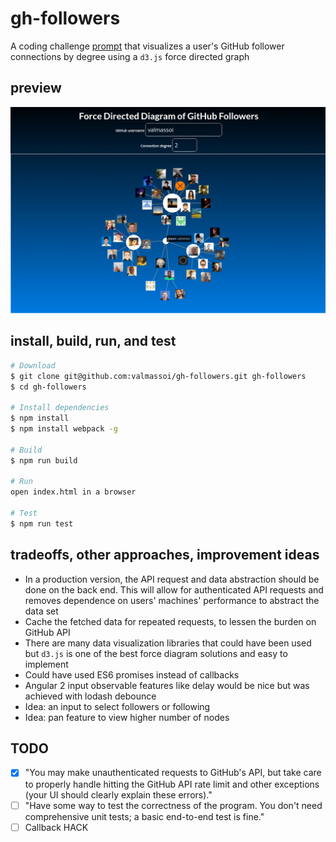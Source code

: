 # gh-followers
A coding challenge [prompt](./prompt.md) that visualizes a user's GitHub follower connections by degree using a `d3.js` force directed graph

## preview
![preview](preview.png)

## install, build, run, and test
```bash
# Download
$ git clone git@github.com:valmassoi/gh-followers.git gh-followers
$ cd gh-followers

# Install dependencies
$ npm install
$ npm install webpack -g

# Build
$ npm run build

# Run
open index.html in a browser

# Test
$ npm run test

```

## tradeoffs, other approaches, improvement ideas
* In a production version, the API request and data abstraction should be done on the back end. This will allow for authenticated API requests and removes dependence on users' machines' performance to abstract the data set  
* Cache the fetched data for repeated requests, to lessen the burden on GitHub API  
* There are many data visualization libraries that could have been used but `d3.js` is one of the best force diagram solutions and easy to implement  
* Could have used ES6 promises instead of callbacks  
* Angular 2 input observable features like delay would be nice but was achieved with lodash debounce  
* Idea: an input to select followers or following  
* Idea: pan feature to view higher number of nodes  

## TODO
- [x] "You may make unauthenticated requests to GitHub's API, but take care to properly handle hitting the GitHub API rate limit and other exceptions (your UI should clearly explain these errors)."  
- [ ] "Have some way to test the correctness of the program. You don't need comprehensive unit tests; a basic end-to-end test is fine."  
- [ ] Callback HACK

